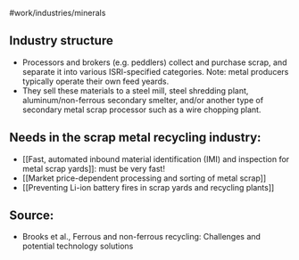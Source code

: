 #work/industries/minerals 

## Industry structure
- Processors and brokers (e.g. peddlers) collect and purchase scrap, and separate it into various ISRI-specified categories. Note: metal producers typically operate their own feed yeards.
- They sell these materials to a steel mill, steel shredding plant, aluminum/non-ferrous secondary smelter, and/or another type of secondary metal scrap processor such as a wire chopping plant.

## Needs in the scrap metal recycling industry:
- [[Fast, automated inbound material identification (IMI) and inspection for metal scrap yards]]: must be very fast!
- [[Market price-dependent processing and sorting of metal scrap]]
- [[Preventing Li-ion battery fires in scrap yards and recycling plants]]

## Source:
- Brooks et al., Ferrous and non-ferrous recycling: Challenges and potential technology solutions